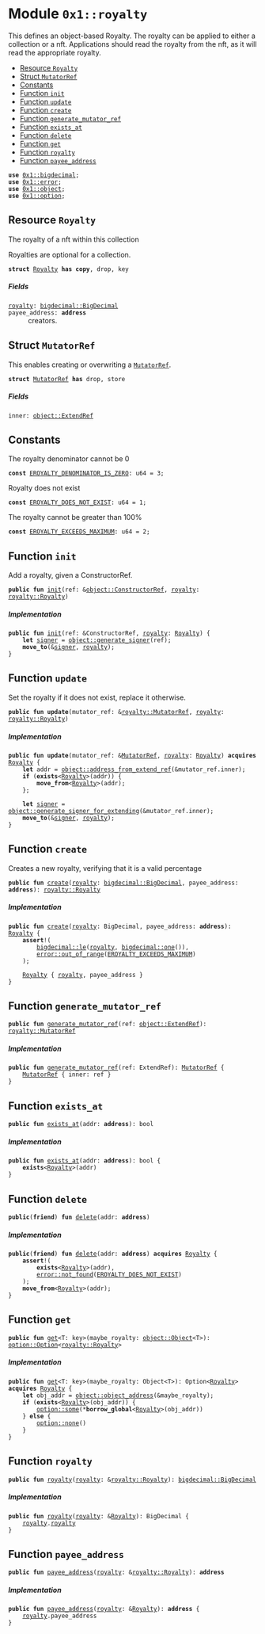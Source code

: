 
<a id="0x1_royalty"></a>

# Module `0x1::royalty`

This defines an object-based Royalty. The royalty can be applied to either a collection or a
nft. Applications should read the royalty from the nft, as it will read the appropriate
royalty.


-  [Resource `Royalty`](#0x1_royalty_Royalty)
-  [Struct `MutatorRef`](#0x1_royalty_MutatorRef)
-  [Constants](#@Constants_0)
-  [Function `init`](#0x1_royalty_init)
-  [Function `update`](#0x1_royalty_update)
-  [Function `create`](#0x1_royalty_create)
-  [Function `generate_mutator_ref`](#0x1_royalty_generate_mutator_ref)
-  [Function `exists_at`](#0x1_royalty_exists_at)
-  [Function `delete`](#0x1_royalty_delete)
-  [Function `get`](#0x1_royalty_get)
-  [Function `royalty`](#0x1_royalty_royalty)
-  [Function `payee_address`](#0x1_royalty_payee_address)


<pre><code><b>use</b> <a href="bigdecimal.md#0x1_bigdecimal">0x1::bigdecimal</a>;
<b>use</b> <a href="../../move_nursery/../move_stdlib/doc/error.md#0x1_error">0x1::error</a>;
<b>use</b> <a href="object.md#0x1_object">0x1::object</a>;
<b>use</b> <a href="../../move_nursery/../move_stdlib/doc/option.md#0x1_option">0x1::option</a>;
</code></pre>



<a id="0x1_royalty_Royalty"></a>

## Resource `Royalty`

The royalty of a nft within this collection

Royalties are optional for a collection.


<pre><code><b>struct</b> <a href="royalty.md#0x1_royalty_Royalty">Royalty</a> <b>has</b> <b>copy</b>, drop, key
</code></pre>



##### Fields


<dl>
<dt>
<code><a href="royalty.md#0x1_royalty">royalty</a>: <a href="bigdecimal.md#0x1_bigdecimal_BigDecimal">bigdecimal::BigDecimal</a></code>
</dt>
<dd>

</dd>
<dt>
<code>payee_address: <b>address</b></code>
</dt>
<dd>
 creators.
</dd>
</dl>


<a id="0x1_royalty_MutatorRef"></a>

## Struct `MutatorRef`

This enables creating or overwriting a <code><a href="royalty.md#0x1_royalty_MutatorRef">MutatorRef</a></code>.


<pre><code><b>struct</b> <a href="royalty.md#0x1_royalty_MutatorRef">MutatorRef</a> <b>has</b> drop, store
</code></pre>



##### Fields


<dl>
<dt>
<code>inner: <a href="object.md#0x1_object_ExtendRef">object::ExtendRef</a></code>
</dt>
<dd>

</dd>
</dl>


<a id="@Constants_0"></a>

## Constants


<a id="0x1_royalty_EROYALTY_DENOMINATOR_IS_ZERO"></a>

The royalty denominator cannot be 0


<pre><code><b>const</b> <a href="royalty.md#0x1_royalty_EROYALTY_DENOMINATOR_IS_ZERO">EROYALTY_DENOMINATOR_IS_ZERO</a>: u64 = 3;
</code></pre>



<a id="0x1_royalty_EROYALTY_DOES_NOT_EXIST"></a>

Royalty does not exist


<pre><code><b>const</b> <a href="royalty.md#0x1_royalty_EROYALTY_DOES_NOT_EXIST">EROYALTY_DOES_NOT_EXIST</a>: u64 = 1;
</code></pre>



<a id="0x1_royalty_EROYALTY_EXCEEDS_MAXIMUM"></a>

The royalty cannot be greater than 100%


<pre><code><b>const</b> <a href="royalty.md#0x1_royalty_EROYALTY_EXCEEDS_MAXIMUM">EROYALTY_EXCEEDS_MAXIMUM</a>: u64 = 2;
</code></pre>



<a id="0x1_royalty_init"></a>

## Function `init`

Add a royalty, given a ConstructorRef.


<pre><code><b>public</b> <b>fun</b> <a href="royalty.md#0x1_royalty_init">init</a>(ref: &<a href="object.md#0x1_object_ConstructorRef">object::ConstructorRef</a>, <a href="royalty.md#0x1_royalty">royalty</a>: <a href="royalty.md#0x1_royalty_Royalty">royalty::Royalty</a>)
</code></pre>



##### Implementation


<pre><code><b>public</b> <b>fun</b> <a href="royalty.md#0x1_royalty_init">init</a>(ref: &ConstructorRef, <a href="royalty.md#0x1_royalty">royalty</a>: <a href="royalty.md#0x1_royalty_Royalty">Royalty</a>) {
    <b>let</b> <a href="../../move_nursery/../move_stdlib/doc/signer.md#0x1_signer">signer</a> = <a href="object.md#0x1_object_generate_signer">object::generate_signer</a>(ref);
    <b>move_to</b>(&<a href="../../move_nursery/../move_stdlib/doc/signer.md#0x1_signer">signer</a>, <a href="royalty.md#0x1_royalty">royalty</a>);
}
</code></pre>



<a id="0x1_royalty_update"></a>

## Function `update`

Set the royalty if it does not exist, replace it otherwise.


<pre><code><b>public</b> <b>fun</b> <b>update</b>(mutator_ref: &<a href="royalty.md#0x1_royalty_MutatorRef">royalty::MutatorRef</a>, <a href="royalty.md#0x1_royalty">royalty</a>: <a href="royalty.md#0x1_royalty_Royalty">royalty::Royalty</a>)
</code></pre>



##### Implementation


<pre><code><b>public</b> <b>fun</b> <b>update</b>(mutator_ref: &<a href="royalty.md#0x1_royalty_MutatorRef">MutatorRef</a>, <a href="royalty.md#0x1_royalty">royalty</a>: <a href="royalty.md#0x1_royalty_Royalty">Royalty</a>) <b>acquires</b> <a href="royalty.md#0x1_royalty_Royalty">Royalty</a> {
    <b>let</b> addr = <a href="object.md#0x1_object_address_from_extend_ref">object::address_from_extend_ref</a>(&mutator_ref.inner);
    <b>if</b> (<b>exists</b>&lt;<a href="royalty.md#0x1_royalty_Royalty">Royalty</a>&gt;(addr)) {
        <b>move_from</b>&lt;<a href="royalty.md#0x1_royalty_Royalty">Royalty</a>&gt;(addr);
    };

    <b>let</b> <a href="../../move_nursery/../move_stdlib/doc/signer.md#0x1_signer">signer</a> = <a href="object.md#0x1_object_generate_signer_for_extending">object::generate_signer_for_extending</a>(&mutator_ref.inner);
    <b>move_to</b>(&<a href="../../move_nursery/../move_stdlib/doc/signer.md#0x1_signer">signer</a>, <a href="royalty.md#0x1_royalty">royalty</a>);
}
</code></pre>



<a id="0x1_royalty_create"></a>

## Function `create`

Creates a new royalty, verifying that it is a valid percentage


<pre><code><b>public</b> <b>fun</b> <a href="royalty.md#0x1_royalty_create">create</a>(<a href="royalty.md#0x1_royalty">royalty</a>: <a href="bigdecimal.md#0x1_bigdecimal_BigDecimal">bigdecimal::BigDecimal</a>, payee_address: <b>address</b>): <a href="royalty.md#0x1_royalty_Royalty">royalty::Royalty</a>
</code></pre>



##### Implementation


<pre><code><b>public</b> <b>fun</b> <a href="royalty.md#0x1_royalty_create">create</a>(<a href="royalty.md#0x1_royalty">royalty</a>: BigDecimal, payee_address: <b>address</b>): <a href="royalty.md#0x1_royalty_Royalty">Royalty</a> {
    <b>assert</b>!(
        <a href="bigdecimal.md#0x1_bigdecimal_le">bigdecimal::le</a>(<a href="royalty.md#0x1_royalty">royalty</a>, <a href="bigdecimal.md#0x1_bigdecimal_one">bigdecimal::one</a>()),
        <a href="../../move_nursery/../move_stdlib/doc/error.md#0x1_error_out_of_range">error::out_of_range</a>(<a href="royalty.md#0x1_royalty_EROYALTY_EXCEEDS_MAXIMUM">EROYALTY_EXCEEDS_MAXIMUM</a>)
    );

    <a href="royalty.md#0x1_royalty_Royalty">Royalty</a> { <a href="royalty.md#0x1_royalty">royalty</a>, payee_address }
}
</code></pre>



<a id="0x1_royalty_generate_mutator_ref"></a>

## Function `generate_mutator_ref`



<pre><code><b>public</b> <b>fun</b> <a href="royalty.md#0x1_royalty_generate_mutator_ref">generate_mutator_ref</a>(ref: <a href="object.md#0x1_object_ExtendRef">object::ExtendRef</a>): <a href="royalty.md#0x1_royalty_MutatorRef">royalty::MutatorRef</a>
</code></pre>



##### Implementation


<pre><code><b>public</b> <b>fun</b> <a href="royalty.md#0x1_royalty_generate_mutator_ref">generate_mutator_ref</a>(ref: ExtendRef): <a href="royalty.md#0x1_royalty_MutatorRef">MutatorRef</a> {
    <a href="royalty.md#0x1_royalty_MutatorRef">MutatorRef</a> { inner: ref }
}
</code></pre>



<a id="0x1_royalty_exists_at"></a>

## Function `exists_at`



<pre><code><b>public</b> <b>fun</b> <a href="royalty.md#0x1_royalty_exists_at">exists_at</a>(addr: <b>address</b>): bool
</code></pre>



##### Implementation


<pre><code><b>public</b> <b>fun</b> <a href="royalty.md#0x1_royalty_exists_at">exists_at</a>(addr: <b>address</b>): bool {
    <b>exists</b>&lt;<a href="royalty.md#0x1_royalty_Royalty">Royalty</a>&gt;(addr)
}
</code></pre>



<a id="0x1_royalty_delete"></a>

## Function `delete`



<pre><code><b>public</b>(<b>friend</b>) <b>fun</b> <a href="royalty.md#0x1_royalty_delete">delete</a>(addr: <b>address</b>)
</code></pre>



##### Implementation


<pre><code><b>public</b>(<b>friend</b>) <b>fun</b> <a href="royalty.md#0x1_royalty_delete">delete</a>(addr: <b>address</b>) <b>acquires</b> <a href="royalty.md#0x1_royalty_Royalty">Royalty</a> {
    <b>assert</b>!(
        <b>exists</b>&lt;<a href="royalty.md#0x1_royalty_Royalty">Royalty</a>&gt;(addr),
        <a href="../../move_nursery/../move_stdlib/doc/error.md#0x1_error_not_found">error::not_found</a>(<a href="royalty.md#0x1_royalty_EROYALTY_DOES_NOT_EXIST">EROYALTY_DOES_NOT_EXIST</a>)
    );
    <b>move_from</b>&lt;<a href="royalty.md#0x1_royalty_Royalty">Royalty</a>&gt;(addr);
}
</code></pre>



<a id="0x1_royalty_get"></a>

## Function `get`



<pre><code><b>public</b> <b>fun</b> <a href="royalty.md#0x1_royalty_get">get</a>&lt;T: key&gt;(maybe_royalty: <a href="object.md#0x1_object_Object">object::Object</a>&lt;T&gt;): <a href="../../move_nursery/../move_stdlib/doc/option.md#0x1_option_Option">option::Option</a>&lt;<a href="royalty.md#0x1_royalty_Royalty">royalty::Royalty</a>&gt;
</code></pre>



##### Implementation


<pre><code><b>public</b> <b>fun</b> <a href="royalty.md#0x1_royalty_get">get</a>&lt;T: key&gt;(maybe_royalty: Object&lt;T&gt;): Option&lt;<a href="royalty.md#0x1_royalty_Royalty">Royalty</a>&gt; <b>acquires</b> <a href="royalty.md#0x1_royalty_Royalty">Royalty</a> {
    <b>let</b> obj_addr = <a href="object.md#0x1_object_object_address">object::object_address</a>(&maybe_royalty);
    <b>if</b> (<b>exists</b>&lt;<a href="royalty.md#0x1_royalty_Royalty">Royalty</a>&gt;(obj_addr)) {
        <a href="../../move_nursery/../move_stdlib/doc/option.md#0x1_option_some">option::some</a>(*<b>borrow_global</b>&lt;<a href="royalty.md#0x1_royalty_Royalty">Royalty</a>&gt;(obj_addr))
    } <b>else</b> {
        <a href="../../move_nursery/../move_stdlib/doc/option.md#0x1_option_none">option::none</a>()
    }
}
</code></pre>



<a id="0x1_royalty_royalty"></a>

## Function `royalty`



<pre><code><b>public</b> <b>fun</b> <a href="royalty.md#0x1_royalty">royalty</a>(<a href="royalty.md#0x1_royalty">royalty</a>: &<a href="royalty.md#0x1_royalty_Royalty">royalty::Royalty</a>): <a href="bigdecimal.md#0x1_bigdecimal_BigDecimal">bigdecimal::BigDecimal</a>
</code></pre>



##### Implementation


<pre><code><b>public</b> <b>fun</b> <a href="royalty.md#0x1_royalty">royalty</a>(<a href="royalty.md#0x1_royalty">royalty</a>: &<a href="royalty.md#0x1_royalty_Royalty">Royalty</a>): BigDecimal {
    <a href="royalty.md#0x1_royalty">royalty</a>.<a href="royalty.md#0x1_royalty">royalty</a>
}
</code></pre>



<a id="0x1_royalty_payee_address"></a>

## Function `payee_address`



<pre><code><b>public</b> <b>fun</b> <a href="royalty.md#0x1_royalty_payee_address">payee_address</a>(<a href="royalty.md#0x1_royalty">royalty</a>: &<a href="royalty.md#0x1_royalty_Royalty">royalty::Royalty</a>): <b>address</b>
</code></pre>



##### Implementation


<pre><code><b>public</b> <b>fun</b> <a href="royalty.md#0x1_royalty_payee_address">payee_address</a>(<a href="royalty.md#0x1_royalty">royalty</a>: &<a href="royalty.md#0x1_royalty_Royalty">Royalty</a>): <b>address</b> {
    <a href="royalty.md#0x1_royalty">royalty</a>.payee_address
}
</code></pre>
